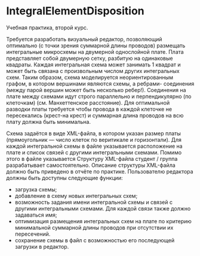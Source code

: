 # IntegralElementDisposition
Учебная практика, второй курс.

Требуется разработать визуальный редактор, позволяющий оптимально (с точки зрения суммарной длины проводов) размещать интегральные микросхемы на двумерной однослойной плате. 
Плата представляет собой двумерную сетку, разбитую на одинаковые квадраты. Каждая интегральная схема может занимать 1 квадрат  и может быть связана с произвольным числом других интегральных схем. Таким образом, схема моделируется неориентированным графом, в котором вершинами являются схемы, а ребрами- соединения (между парой вершин может быть несколько ребер!).  Соединения на плате между схемами идут строго параллельно и перпендикулярно (по клеточкам) (см. Манхеттенское расстояние). Для оптимальной разводки платы требуется чтобы провода в каждой клеточке не пересекались (крест-на крест) и суммарная длина проводов на всю плату должна быть минимальна. 
   
Схема задаётся в виде XML-файла, в котором  указан размер платы (прямоугольник — число клеток по веритикале и горизонтали). Для каждой интегральной   схемы  в файле указывается расположение на плате и  список связей с другими интегральными схемами. Помимо этого в файле указывается  Структуру XML-файла студент / группа разрабатывает самостоятельно. Описание структуры XML-файла должно быть приведено в отчёте по практике.
Пользователю редактора должны быть доступны следующие функции:
<ul>
  <li>загрузка схемы;</li>
  <li>добавление в схему новых интегральных схем;</li>
  <li>возможность задания имени интегральной схемы и связей с другими интегральными схемами. Для каждой связи также должно задаваться имя;</li>
  <li>оптимизация размещения интегральных схем на плате по критерию минимальной суммарной длины проводов при отсутствии их пересечений.</li>
  <li>сохранение схемы в файл с возможностью его последующей загрузки в редактор.</li>
</ul>

